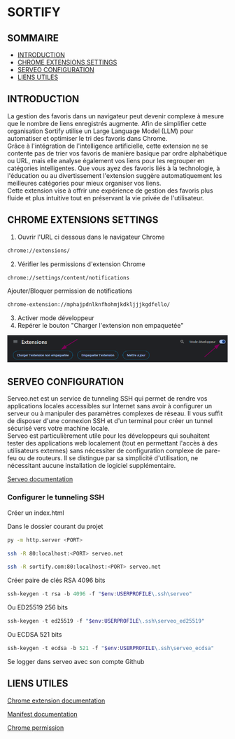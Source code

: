 # SORTIFY

## SOMMAIRE
- [INTRODUCTION](#introduction)
- [CHROME EXTENSIONS SETTINGS](#chrome-extensions-settings)
- [SERVEO CONFIGURATION](#serveo-configuration)
- [LIENS UTILES](#liens-utiles)

## INTRODUCTION
La gestion des favoris dans un navigateur peut devenir complexe à mesure que le nombre de liens enregistrés augmente. Afin de simplifier cette organisation Sortify utilise un Large Language Model (LLM) pour automatiser et optimiser le tri des favoris dans Chrome.  
Grâce à l'intégration de l'intelligence artificielle, cette extension ne se contente pas de trier vos favoris de manière basique par ordre alphabétique ou URL, mais elle analyse également vos liens pour les regrouper en catégories intelligentes. Que vous ayez des favoris liés à la technologie, à l'éducation ou au divertissement l'extension suggère automatiquement les meilleures catégories pour mieux organiser vos liens.  
Cette extension vise à offrir une expérience de gestion des favoris plus fluide et plus intuitive tout en préservant la vie privée de l'utilisateur.

## CHROME EXTENSIONS SETTINGS
1. Ouvrir l'URL ci dessous dans le navigateur Chrome
```bash
chrome://extensions/
```
2. Vérifier les permissions d'extension Chrome
```bash
chrome://settings/content/notifications
```
Ajouter/Bloquer permission de notifications
```bash
chrome-extension://mphajpdnlknfhohmjkdkljjjkgdfello/
```
3. Activer mode développeur
4. Repérer le bouton "Charger l'extension non empaquetée"

![Chrome extension settings](https://github.com/EmmanuelLefevre/MarkdownImg/blob/main/chrome_settings.png)

## SERVEO CONFIGURATION
Serveo.net est un service de tunneling SSH qui permet de rendre vos applications locales accessibles sur Internet sans avoir à configurer un serveur ou à manipuler des paramètres complexes de réseau. Il vous suffit de disposer d'une connexion SSH et d'un terminal pour créer un tunnel sécurisé vers votre machine locale.  
Serveo est particulièrement utile pour les développeurs qui souhaitent tester des applications web localement (tout en permettant l'accès à des utilisateurs externes) sans nécessiter de configuration complexe de pare-feu ou de routeurs. Il se distingue par sa simplicité d'utilisation, ne nécessitant aucune installation de logiciel supplémentaire.  

[Serveo documentation](https://serveo.net/)

### Configurer le tunneling SSH
Créer un index.html

Dans le dossier courant du projet
```bash
py -m http.server <PORT>
```
```bash
ssh -R 80:localhost:<PORT> serveo.net
```
```bash
ssh -R sortify.com:80:localhost:<PORT> serveo.net
```
Créer paire de clés RSA 4096 bits
```powershell
ssh-keygen -t rsa -b 4096 -f "$env:USERPROFILE\.ssh\serveo"
```
Ou ED25519 256 bits
```powershell
ssh-keygen -t ed25519 -f "$env:USERPROFILE\.ssh\serveo_ed25519"
```
Ou ECDSA 521 bits
```powershell
ssh-keygen -t ecdsa -b 521 -f "$env:USERPROFILE\.ssh\serveo_ecdsa"
```
Se logger dans serveo avec son compte Github

## LIENS UTILES
[Chrome extension documentation](https://developer.chrome.com/docs/extensions/reference?hl=fr)  

[Manifest documentation](https://developer.chrome.com/docs/extensions/reference/manifest?hl=fr)  

[Chrome permission](https://developer.chrome.com/docs/extensions/reference/api/permissions?hl=fr)
